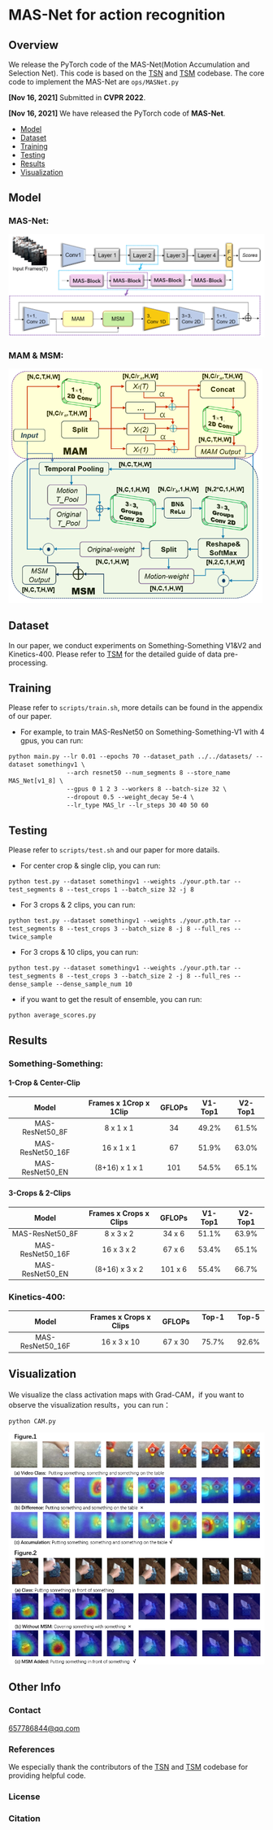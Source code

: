 
# MAS-Net for action recognition
## Overview
We release the PyTorch code of the MAS-Net(Motion Accumulation and Selection Net). This code is based on the [TSN](https://github.com/yjxiong/tsn-pytorch) and [TSM](https://github.com/mit-han-lab/temporal-shift-module) codebase. The core code to implement the MAS-Net are `ops/MASNet.py`

**[Nov 16, 2021]** Submitted in **CVPR 2022**.

**[Nov 16, 2021]** We have released the PyTorch code of **MAS-Net**.

* [Model](#model)
* [Dataset](#dataset)
* [Training](#training)
* [Testing](#testing)  
* [Results](#results)  
* [Visualization](#visualization) 
 
## Model
### MAS-Net: 
<img src="./imgs/MAS-Net.png" width="800px" />

### MAM & MSM: 
<img src="./imgs/Module.png" width="500px"  />


## Dataset
In our paper, we conduct experiments on Something-Something V1&V2 and Kinetics-400. Please refer to [TSM](https://github.com/mit-han-lab/temporal-shift-module) for the detailed guide of data pre-processing.

## Training
Please refer to `scripts/train.sh`, more details can be found in the appendix of our paper.
- For example, to train MAS-ResNet50 on Something-Something-V1 with 4 gpus, you can run:
```
python main.py --lr 0.01 --epochs 70 --dataset_path ../../datasets/ --dataset somethingv1 \
                --arch resnet50 --num_segments 8 --store_name MAS_Net[v1_8] \
                --gpus 0 1 2 3 --workers 8 --batch-size 32 \
                --dropout 0.5 --weight_decay 5e-4 \
                --lr_type MAS_lr --lr_steps 30 40 50 60
```
## Testing
Please refer to `scripts/test.sh` and our paper for more datails.
- For center crop & single clip, you can run:
```
python test.py --dataset somethingv1 --weights ./your.pth.tar --test_segments 8 --test_crops 1 --batch_size 32 -j 8
```

- For 3 crops & 2 clips, you can run:
```
python test.py --dataset somethingv1 --weights ./your.pth.tar --test_segments 8 --test_crops 3 --batch_size 8 -j 8 --full_res --twice_sample
```    

- For 3 crops & 10 clips, you can run:
```
python test.py --dataset somethingv1 --weights ./your.pth.tar --test_segments 8 --test_crops 3 --batch_size 2 -j 8 --full_res --dense_sample --dense_sample_num 10
```   

- if you want to get the result of ensemble, you can run:
```
python average_scores.py
```    

## Results
### Something-Something: 
#### 1-Crop & Center-Clip
Model| Frames x 1Crop x 1Clip |GFLOPs |V1-Top1 |V2-Top1| 
:--: | :--: | :--: | :--:| :--:| 
MAS-ResNet50_8F  | 8 x 1 x 1      | 34  | 49.2%  | 61.5%  
MAS-ResNet50_16F | 16 x 1 x 1     | 67  | 51.9%  | 63.0%  
MAS-ResNet50_EN  | (8+16) x 1 x 1 | 101 | 54.5%  | 65.1%  

#### 3-Crops & 2-Clips
Model| Frames x Crops x Clips |GFLOPs |V1-Top1 |V2-Top1| 
:--: | :--: | :--: | :--:|  :--:|
MAS-ResNet50_8F  | 8 x 3 x 2      | 34 x 6  | 51.1%  | 63.9%  
MAS-ResNet50_16F | 16 x 3 x 2     | 67 x 6  | 53.4%  | 65.1%  
MAS-ResNet50_EN  | (8+16) x 3 x 2 | 101 x 6 | 55.4%  | 66.7%  

### Kinetics-400:
Model  | Frames x Crops x Clips   |GFLOPs |&nbsp; Top-1 &nbsp;  | &nbsp;  Top-5  &nbsp;  |
:--: | :--: | :--: | :--:|  :--:|
MAS-ResNet50_16F    | 16 x 3 x 10 |  67 x 30  |&nbsp; 75.7%  |&nbsp; 92.6%  


## Visualization
We visualize the class activation maps with Grad-CAM，if you want to observe the visualization results，you can run：
```
python CAM.py
```
    
![CAM](./imgs/CAM_result.png)

## Other Info

### Contact
657786844@qq.com

### References
We especially thank the contributors of the [TSN](https://github.com/yjxiong/tsn-pytorch) and [TSM](https://github.com/mit-han-lab/temporal-shift-module) codebase for providing helpful code.

### License

### Citation

